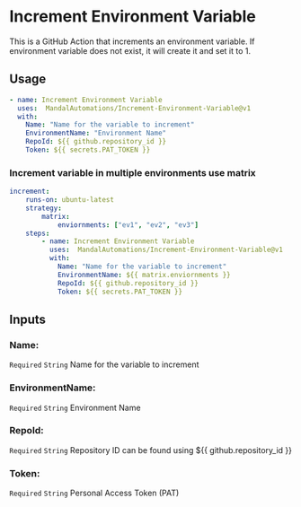 # Increment Environment Variable

This is a GitHub Action that increments an environment variable.
If environment variable does not exist, it will create it and set it to 1.

## Usage
```YAML 
- name: Increment Environment Variable
  uses:  MandalAutomations/Increment-Environment-Variable@v1
  with:
    Name: "Name for the variable to increment"
    EnvironmentName: "Environment Name"
    RepoId: ${{ github.repository_id }}
    Token: ${{ secrets.PAT_TOKEN }}
```
### Increment variable in multiple environments use matrix
```YAML 
increment:
    runs-on: ubuntu-latest
    strategy:
        matrix:
            enviornments: ["ev1", "ev2", "ev3"]
    steps:
        - name: Increment Environment Variable
          uses:  MandalAutomations/Increment-Environment-Variable@v1
          with:
            Name: "Name for the variable to increment"
            EnvironmentName: ${{ matrix.enviornments }}
            RepoId: ${{ github.repository_id }}
            Token: ${{ secrets.PAT_TOKEN }}
```

## Inputs
### Name: 
`Required` `String` Name for the variable to increment

### EnvironmentName: 
`Required` `String` Environment Name

### RepoId: 
`Required` `String` Repository ID can be found using  ${{ github.repository_id }}

### Token: 
`Required` `String` Personal Access Token (PAT)
